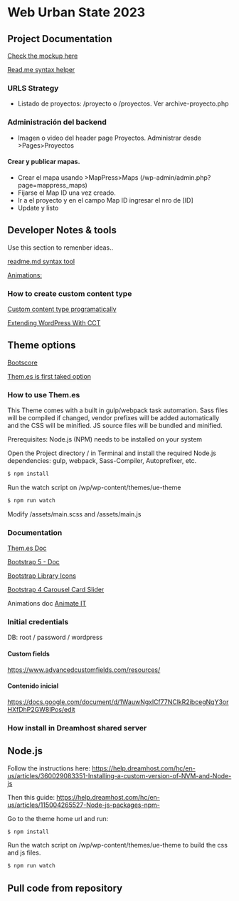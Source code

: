 # Web Urban State 2023

## Project Documentation
[Check the mockup here](https://s3.us-west-2.amazonaws.com/secure.notion-static.com/3e9ad3b0-8178-473c-9a59-431e6267ec65/wirefarmes_urban_estate_%281%29.pdf?X-Amz-Algorithm=AWS4-HMAC-SHA256&X-Amz-Content-Sha256=UNSIGNED-PAYLOAD&X-Amz-Credential=AKIAT73L2G45EIPT3X45%2F20230103%2Fus-west-2%2Fs3%2Faws4_request&X-Amz-Date=20230103T035030Z&X-Amz-Expires=86400&X-Amz-Signature=6b7aec11e26ab44f96ed3a331f600ac4dece3257e1b170ddb62ca612b4ad5cd8&X-Amz-SignedHeaders=host&response-content-disposition=filename%3D%22wirefarmes_urban_estate%2520%281%29.pdf%22&x-id=GetObject)

[Read.me syntax helper](https://www.mygreatlearning.com/blog/readme-file/#:~:text=When%20you%20create%20a%20repository,be%20easily%20converted%20to%20text.)

### URLS Strategy
- Listado de proyectos: /proyecto o /proyectos. Ver archive-proyecto.php

### Administración del backend
- Imagen o video del header page Proyectos. Administrar desde >Pages>Proyectos

#### Crear y publicar mapas.
- Crear el mapa usando >MapPress>Maps (/wp-admin/admin.php?page=mappress_maps)
- Fijarse el Map ID una vez creado.
- Ir a el proyecto y en el campo Map ID ingresar el nro de [ID]
- Update y listo



## Developer Notes & tools
Use this section to remenber ideas..

[readme.md syntax tool](https://readme.so/es/editor)


[Animations:](https://lottiefiles.com/blog/guides/best-wordpress-plugins-for-animations)

### How to create custom content type
[Custom content type programatically](https://www.cloudways.com/blog/how-to-create-custom-post-types-in-wordpress/)

[Extending WordPress With CCT](https://www.smashingmagazine.com/2015/04/extending-wordpress-custom-content-types/)



## Theme options
[Bootscore](https://bootscore.me/)

[Them.es is first taked option](https://them.es/starter-bootstrap/)

### How to use Them.es



This Theme comes with a built in gulp/webpack task automation. Sass files will be compiled if changed, vendor prefixes will be added automatically and the CSS will be minified. JS source files will be bundled and minified.

Prerequisites: Node.js (NPM) needs to be installed on your system

Open the Project directory / in Terminal and install the required Node.js dependencies: gulp, webpack, Sass-Compiler, Autoprefixer, etc.

```bash
$ npm install
```


Run the watch script on /wp/wp-content/themes/ue-theme


```bash
$ npm run watch
```

Modify /assets/main.scss and /assets/main.js

### Documentation
[Them.es Doc](https://them.es/starter-bootstrap/getting-started/)

[Bootstrap 5 - Doc](https://getbootstrap.com/docs/5.3/getting-started/introduction/)

[Bootstrap Library Icons](https://icons.getbootstrap.com/#icons)

[Bootstrap 4 Carousel Card Slider](https://codingyaar.com/bootstrap-4-carousel-multiple-items-responsive/)

Animations doc [Animate IT](https://www.downloads.eleopard.in/class-generator-wordpress.html)

### Initial credentials
DB: root / password / wordpress

#### Custom fields
https://www.advancedcustomfields.com/resources/

#### Contenido inicial
https://docs.google.com/document/d/1WauwNgxlCf77NClkR2ibcegNqY3orHXfDhP2GW8IPos/edit



### How install in Dreamhost shared server
## Node.js
Follow the instructions here: https://help.dreamhost.com/hc/en-us/articles/360029083351-Installing-a-custom-version-of-NVM-and-Node-js

Then this guide: https://help.dreamhost.com/hc/en-us/articles/115004265527-Node-js-packages-npm-

Go to the theme home url and run:
```bash
$ npm install
```

Run the watch script on /wp/wp-content/themes/ue-theme to build the css and js files.


```bash
$ npm run watch
```

## Pull code from repository
